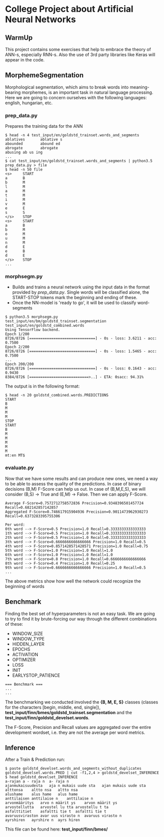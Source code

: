 # College Project about Artificial Neural Networks

## WarmUp
This project contains some exercises that help to embrace the theory of ANN-s, especially RNN-s.
Also the use of 3rd party libraries like Keras will appear in the code.

## MorphemeSegmentation
Morphological segmentation, which aims to break words into meaning-bearing morphemes, is an important task in natural language processing.
Here we are going to concern ourselves with the following languages: english, hungarian, etc.

### prep_data.py
Prepares the training data for the ANN
```
$ head -n 4 test_input/en/goldstd_trainset.words_and_segments
ablatives       ablative s
abounded        abound ed
abrogate        abrogate
abusing ab us ing
...
$ cat test_input/en/goldstd_trainset.words_and_segments | python3.5 prep_data.py > file
$ head -n 50 file
<s>     START
a       B
b       M
l       M
a       M
t       M
i       M
v       M
e       E
s       S
</s>    STOP
<s>     START
a       B
b       M
o       M
u       M
n       M
d       E
e       B
d       E
</s>    STOP
...
```

### morphsegm.py
* Builds and trains a neural network using the input data in the format
provided by *prep_data.py*. Single words will be classified alone, the START-STOP tokens
mark the beginning and ending of these.
* Once the NN-model is 'ready to go', it will be used to classify word-segments
```
$ python3.5 morphsegm.py test_input/en/bm/goldstd_trainset.segmentation test_input/en/goldstd_combined.words
Using TensorFlow backend.
Epoch 1/200
8726/8726 [==============================] - 0s - loss: 3.6211 - acc: 0.7500
Epoch 2/200
8726/8726 [==============================] - 0s - loss: 1.5465 - acc: 0.7500
...
Epoch 200/200
8726/8726 [==============================] - 0s - loss: 0.1643 - acc: 0.9430
8384/8726 [===========================>..] - ETA: 0sacc: 94.31%
```
The output is in the following format:
```
$ head -n 20 goldstd_combined.words.PREDICTIONS
START
B
M
M
M
STOP
START
B
M
M
M
M
M
mt:en MT$
```

### evaluate.py
Now that we have some results and can produce new ones, we need a way to be able to assess the quality
of the predictions. In case of binary decisions (B,M) F-Score can help us out.
In case of (B,M,E,S), we will consider (B,S) -> True and (E,M) -> False. Then we can apply F-Score.
```
Average F-Score=0.7572712758572836 Precision=0.9348396501457724 Recall=0.682142857142857
Aggregated F-Score=0.746617915904936 Precision=0.9011473962930273 Recall=0.6373283395755306

Per word:
0th word --> F-Score=0.5 Precision=1.0 Recall=0.3333333333333333
1th word --> F-Score=0.5 Precision=1.0 Recall=0.3333333333333333
2th word --> F-Score=0.5 Precision=1.0 Recall=0.3333333333333333
3th word --> F-Score=0.6666666666666666 Precision=1.0 Recall=0.5
4th word --> F-Score=0.8571428571428571 Precision=1.0 Recall=0.75
5th word --> F-Score=1.0 Precision=1.0 Recall=1.0
6th word --> F-Score=1.0 Precision=1.0 Recall=1.0
7th word --> F-Score=0.8 Precision=1.0 Recall=0.6666666666666666
8th word --> F-Score=0.4 Precision=1.0 Recall=0.25
9th word --> F-Score=0.6666666666666666 Precision=1.0 Recall=0.5
...
```
The above metrics show how well the network could recognize the beginning of words


## Benchmark
Finding the best set of hyperparameters is not an easy task. We are going to try to find
it by brute-forcing our way through the different combinations of these:
* WINDOW_SIZE
* WINDOW_TYPE
* HIDDEN_LAYER
* EPOCHS
* ACTIVATION
* OPTIMIZER
* LOSS
* INIT
* EARLYSTOP_PATIENCE
```
=== Benchmark ===
...
...
```
The benchmarking we conducted involved the **{B, M, E, S}** classes (classes for the characters [begin, middle, end, single]),
**test_input/finn/bmes/goldstd_trainset.segmentation** and the **test_input/finn/goldstd_develset.words**.

The F-Score, Precision and Recall values are aggregated over the entire development wordset, i.e. they are not the average per word metrics.


## Inference
After a Train & Prediction run:
```
$ paste goldstd_develset.words_and_segments_without_duplicates goldstd_develset.words.PRED | cut -f1,2,4 > goldstd_develset_INFERENCE
$ head goldstd_develset_INFERENCE 
a-rajan	a - raja n	a- raja n
ajanmukaisuudesta	aja n mukais uude sta	ajan mukais uude sta
alttonsa	altto nsa	altto nsa
alushame	alus hame	alus hame
anttilaisen	anttilaise n	anttilaise n
arvonmääritys	arvo n määrit ys	arvon määrit ys
arvostellutta	arvostel lu tta	arvostellu t ta
asfalttitiet	asfaltti tie t	asfaltti tie t
avaruusviraston	avar uus virasto n	avaruus virasto n
ayrshiren	ayrshire n	ayrs hiren
```
This file can be found here: **test_input/finn/bmes/**
